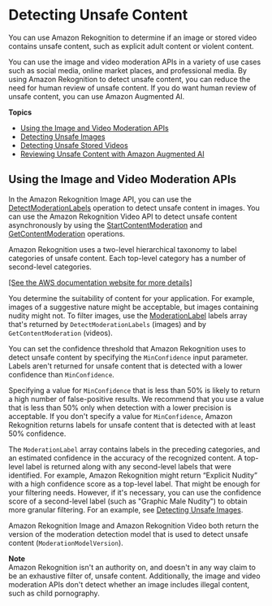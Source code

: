 # Detecting Unsafe Content<a name="moderation"></a>

You can use Amazon Rekognition to determine if an image or stored video contains unsafe content, such as explicit adult content or violent content\. 

You can use the image and video moderation APIs in a variety of use cases such as social media, online market places, and professional media\. By using Amazon Rekognition to detect unsafe content, you can reduce the need for human review of unsafe content\. If you do want human review of unsafe content, you can use Amazon Augmented AI\. 

**Topics**
+ [Using the Image and Video Moderation APIs](#moderation-api)
+ [Detecting Unsafe Images](procedure-moderate-images.md)
+ [Detecting Unsafe Stored Videos](procedure-moderate-videos.md)
+ [Reviewing Unsafe Content with Amazon Augmented AI](a2i-rekognition.md)

## Using the Image and Video Moderation APIs<a name="moderation-api"></a>

In the Amazon Rekognition Image API, you can use the [DetectModerationLabels](API_DetectModerationLabels.md) operation to detect unsafe content in images\. You can use the Amazon Rekognition Video API to detect unsafe content asynchronously by using the [StartContentModeration](API_StartContentModeration.md) and [GetContentModeration](API_GetContentModeration.md) operations\.

Amazon Rekognition uses a two\-level hierarchical taxonomy to label categories of unsafe content\. Each top\-level category has a number of second\-level categories\. 

[\[See the AWS documentation website for more details\]](http://docs.aws.amazon.com/rekognition/latest/dg/moderation.html)

You determine the suitability of content for your application\. For example, images of a suggestive nature might be acceptable, but images containing nudity might not\. To filter images, use the [ModerationLabel](API_ModerationLabel.md) labels array that's returned by `DetectModerationLabels` \(images\) and by `GetContentModeration` \(videos\)\.

You can set the confidence threshold that Amazon Rekognition uses to detect unsafe content by specifying the `MinConfidence` input parameter\. Labels aren't returned for unsafe content that is detected with a lower confidence than `MinConfidence`\.

Specifying a value for `MinConfidence` that is less than 50% is likely to return a high number of false\-positive results\. We recommend that you use a value that is less than 50% only when detection with a lower precision is acceptable\. If you don't specify a value for `MinConfidence`, Amazon Rekognition returns labels for unsafe content that is detected with at least 50% confidence\. 

The `ModerationLabel` array contains labels in the preceding categories, and an estimated confidence in the accuracy of the recognized content\. A top\-level label is returned along with any second\-level labels that were identified\. For example, Amazon Rekognition might return “Explicit Nudity” with a high confidence score as a top\-level label\. That might be enough for your filtering needs\. However, if it's necessary, you can use the confidence score of a second\-level label \(such as "Graphic Male Nudity"\) to obtain more granular filtering\. For an example, see [Detecting Unsafe Images](procedure-moderate-images.md)\.

Amazon Rekognition Image and Amazon Rekognition Video both return the version of the moderation detection model that is used to detect unsafe content \(`ModerationModelVersion`\)\. 

**Note**  
Amazon Rekognition isn't an authority on, and doesn't in any way claim to be an exhaustive filter of, unsafe content\. Additionally, the image and video moderation APIs don't detect whether an image includes illegal content, such as child pornography\.